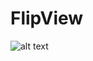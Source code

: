 # FlipView
![alt text](https://github.com/AndreiNikitin/FlipView/blob/master/ezgif.com-video-to-gif.gif "gif")
